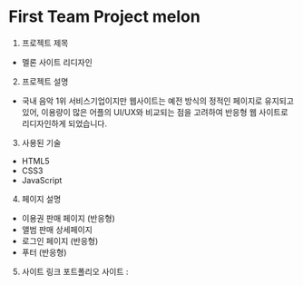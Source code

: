 # First Team Project melon

1) 프로젝트 제목
- 멜론 사이트 리디자인


2) 프로젝트 설명
- 국내 음악 1위 서비스기업이지만 웹사이트는 예전 방식의 정적인 페이지로 유지되고있어,
이용량이 많은 어플의 UI/UX와 비교되는 점을 고려하여 반응형 웹 사이트로 리디자인하게 되었습니다.


3) 사용된 기술
- HTML5
- CSS3
- JavaScript

 
4) 페이지 설명
- 이용권 판매 페이지 (반응형)
- 앨범 판매 상세페이지 
- 로그인 페이지 (반응형)
- 푸터 (반응형)


5) 사이트 링크
포트폴리오 사이트 : 
